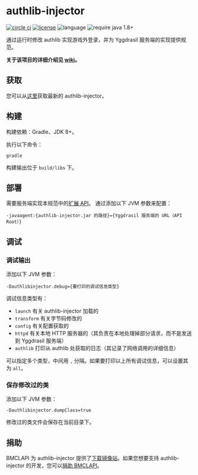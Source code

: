 # authlib-injector
[![circle ci](https://img.shields.io/circleci/project/github/yushijinhun/authlib-injector/master.svg?style=flat-square)](https://circleci.com/gh/yushijinhun/authlib-injector/tree/master)
[![license](https://img.shields.io/github/license/yushijinhun/authlib-injector.svg?style=flat-square)](https://github.com/yushijinhun/authlib-injector/blob/master/LICENSE)
![language](https://img.shields.io/badge/language-java-yellow.svg?style=flat-square)
![require java 1.8+](https://img.shields.io/badge/require%20java-1.8%2B-orange.svg?style=flat-square)

通过运行时修改 authlib 实现游戏外登录，并为 Yggdrasil 服务端的实现提供规范。

**关于该项目的详细介绍见 [wiki](https://github.com/yushijinhun/authlib-injector/wiki)。**

## 获取
您可以从[这里](https://authlib-injector.yushi.moe/~download/)获取最新的 authlib-injector。

## 构建
构建依赖：Gradle、JDK 8+。

执行以下命令：
```
gradle
```
构建输出位于 `build/libs` 下。

## 部署
需要服务端实现本规范中的[扩展 API](https://github.com/yushijinhun/authlib-injector/wiki/Yggdrasil%E6%9C%8D%E5%8A%A1%E7%AB%AF%E6%8A%80%E6%9C%AF%E8%A7%84%E8%8C%83#%E6%89%A9%E5%B1%95-api)。
通过添加以下 JVM 参数来配置：
```
-javaagent:{authlib-injector.jar 的路径}={Yggdrasil 服务端的 URL（API Root）}
```

## 调试
### 调试输出
添加以下 JVM 参数：
```
-Dauthlibinjector.debug={要打印的调试信息类型}
```
调试信息类型有：
 * `launch` 有关 authlib-injector 加载的
 * `transform` 有关字节码修改的
 * `config` 有关配置获取的
 * `httpd` 有关本地 HTTP 服务器的（其负责在本地处理掉部分请求，而不是发送到 Yggdrasil 服务端）
 * `authlib` 打印从 authlib 处获取的日志（其记录了网络调用的详细信息）

可以指定多个类型，中间用 `,` 分隔。如果要打印以上所有调试信息，可以设置其为 `all`。

### 保存修改过的类
添加以下 JVM 参数：
```
-Dauthlibinjector.dumpClass=true
```
修改过的类文件会保存在当前目录下。

## 捐助
BMCLAPI 为 authlib-injector 提供了[下载镜像站](https://github.com/yushijinhun/authlib-injector/wiki/%E8%8E%B7%E5%8F%96-authlib-injector#bmclapi-%E9%95%9C%E5%83%8F)。如果您想要支持 authlib-injector 的开发，您可以[捐助 BMCLAPI](https://bmclapidoc.bangbang93.com/)。
